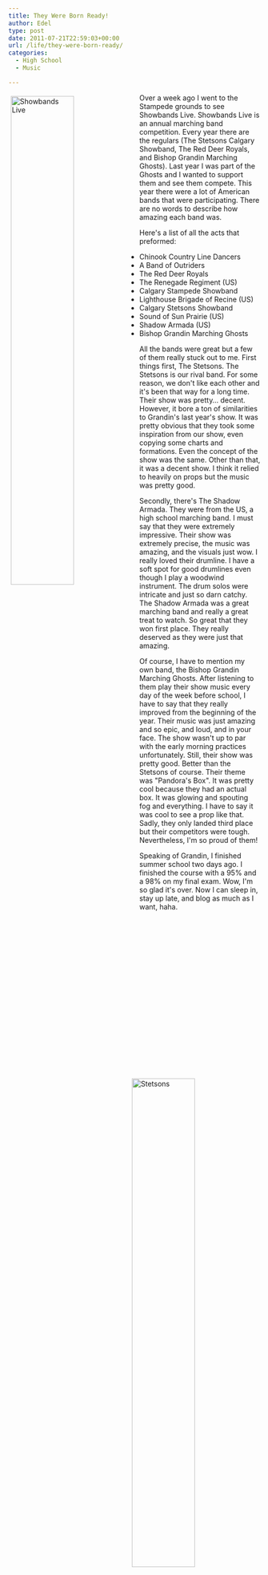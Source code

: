 ```yaml
---
title: They Were Born Ready!
author: Edel
type: post
date: 2011-07-21T22:59:03+00:00
url: /life/they-were-born-ready/
categories:
  - High School
  - Music

---
```

<img src="http://img171.imageshack.us/img171/5523/39939868.png" alt="Showbands Live" style="float:left;width:50%;height:50%;padding:5px;" />

Over a week ago I went to the Stampede grounds to see Showbands Live. Showbands Live is an annual marching band competition. Every year there are the regulars (The Stetsons Calgary Showband, The Red Deer Royals, and Bishop Grandin Marching Ghosts). Last year I was part of the Ghosts and I wanted to support them and see them compete. This year there were a lot of American bands that were participating. There are no words to describe how amazing each band was.

Here's a list of all the acts that preformed:

  * Chinook Country Line Dancers
  * A Band of Outriders
  * The Red Deer Royals
  * The Renegade Regiment (US)
  * Calgary Stampede Showband
  * Lighthouse Brigade of Recine (US)
  * Calgary Stetsons Showband
  * Sound of Sun Prairie (US)
  * Shadow Armada (US)
  * Bishop Grandin Marching Ghosts

<img src="http://img705.imageshack.us/img705/8065/76386837.png" alt="Stetsons" style="float:right;width:50%;height:50%;padding:5px;" />

All the bands were great but a few of them really stuck out to me. First things first, The Stetsons. The Stetsons is our rival band. For some reason, we don't like each other and it's been that way for a long time. Their show was pretty&#8230; decent. However, it bore a ton of similarities to Grandin's last year's show. It was pretty obvious that they took some inspiration from our show, even copying some charts and formations. Even the concept of the show was the same. Other than that, it was a decent show. I think it relied to heavily on props but the music was pretty good.

Secondly, there's The Shadow Armada. They were from the US, a high school marching band. I must say that they were extremely impressive. Their show was extremely precise, the music was amazing, and the visuals just wow. I really loved their drumline. I have a soft spot for good drumlines even though I play a woodwind instrument. The drum solos were intricate and just so darn catchy. The Shadow Armada was a great marching band and really a great treat to watch. So great that they won first place. They really deserved as they were just that amazing.

<img src="http://img850.imageshack.us/img850/3755/71936535.png" alt="Grandin Ghosts" style="float:left;width:50%;height:50%;padding:5px;" />

Of course, I have to mention my own band, the Bishop Grandin Marching Ghosts. After listening to them play their show music every day of the week before school, I have to say that they really improved from the beginning of the year. Their music was just amazing and so epic, and loud, and in your face. The show wasn't up to par with the early morning practices unfortunately. Still, their show was pretty good. Better than the Stetsons of course. Their theme was "Pandora's Box". It was pretty cool because they had an actual box. It was glowing and spouting fog and everything. I have to say it was cool to see a prop like that. Sadly, they only landed third place but their competitors were tough. Nevertheless, I'm so proud of them!

Speaking of Grandin, I finished summer school two days ago. I finished the course with a 95% and a 98% on my final exam. Wow, I'm so glad it's over. Now I can sleep in, stay up late, and blog as much as I want, haha.


